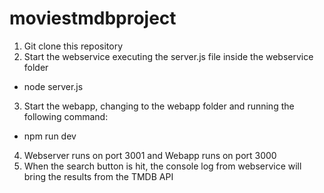 # moviestmdbproject

1. Git clone this repository
2. Start the webservice executing the server.js file inside the webservice folder
 - node server.js
3. Start the webapp, changing to the webapp folder and running the following command:
 - npm run dev
4. Webserver runs on port 3001 and Webapp runs on port 3000
5. When the search button is hit, the console log from webservice will bring the results from the TMDB API

